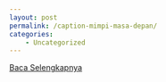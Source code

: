 ```yaml
---
layout: post
permalink: /caption-mimpi-masa-depan/
categories:
    - Uncategorized
---
```


[Baca Selengkapnya](/10)
